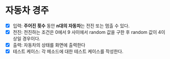 # 자동차 경주

- [x] 입력: **주어진 횟수** 동안 **n대의 자동차**는 전진 또는 멈출 수 있다. 
- [x] 전진: 전진하는 조건은 0에서 9 사이에서 random 값을 구한 후 random 값이 4이상일 경우이다.
- [x] 출력: 자동차의 상태를 화면에 출력한다
- [x] 테스트 케이스: 각 메소드에 대한 테스트 케이스를 작성한다.
